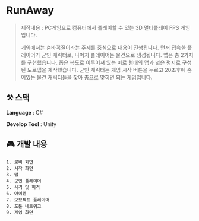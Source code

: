 # RunAway
 
> 제작내용 :  PC게임으로 컴퓨터에서 플레이할 수 있는 3D 멀티플레이 FPS 게임입니다. 
> 
> 게임에서는 숨바꼭질이라는 주제를 중심으로 내용이 진행됩니다. 먼저 접속한 플레이어가 군인 캐릭터로, 나머지 플레이어는 물건으로 생성됩니다. 맵은 총 2가지를 구현했습니다. 
> 좁은 복도로 이루어져 있는 미로 형태의 맵과 넓은 평지로 구성된 도로맵을 제작했습니다. 군인 캐릭터는 게임 시작 버튼을 누르고 20초후에 숨어있는 물건 캐릭터들을 찾아 총으로 맞히면 되는 게임입니다. 
> 

## ⚒️ 스택
**Language** : C#

**Develop Tool** : Unity

## 🎮 개발 내용
```
1. 로비 화면
2. 시작 화면
3. 맵
4. 군인 플레이어 
5. 사격 및 피격
6. 아이템
7. 오브젝트 플레이어
8. 포톤 네트워크
9. 게임 화면
```
